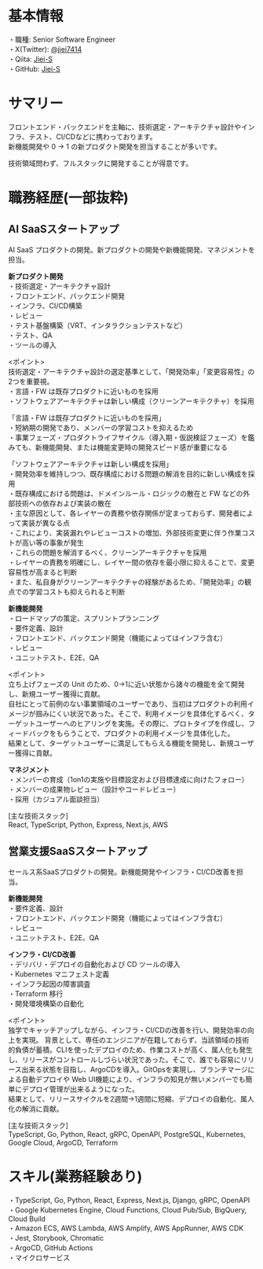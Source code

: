 # 基本情報
・職種: Senior Software Engineer  
・X(Twitter): [@jiei7414](https://twitter.com/jiei7414)  
・Qiita: [Jiei-S](https://qiita.com/Jiei-S)  
・GitHub: [Jiei-S](https://github.com/Jiei-S)  

# サマリー
フロントエンド・バックエンドを主軸に、技術選定・アーキテクチャ設計やインフラ、テスト、CI/CDなどに携わっております。  
新機能開発や 0 → 1 の新プロダクト開発を担当することが多いです。

技術領域問わず、フルスタックに開発することが得意です。

# 職務経歴(一部抜粋)

## AI SaaSスタートアップ
AI SaaS プロダクトの開発。新プロダクトの開発や新機能開発、マネジメントを担当。

**新プロダクト開発**  
・技術選定・アーキテクチャ設計  
・フロントエンド、バックエンド開発  
・インフラ、CI/CD構築  
・レビュー  
・テスト基盤構築（VRT、インタラクションテストなど）  
・テスト、QA  
・ツールの導入  

<ポイント>  
技術選定・アーキテクチャ設計の選定基準として、「開発効率」「変更容易性」の2つを重要視。  
・言語・FW は既存プロダクトに近いものを採用  
・ソフトウェアアーキテクチャは新しい構成（クリーンアーキテクチャ）を採用

「言語・FW は既存プロダクトに近いものを採用」   
・短納期の開発であり、メンバーの学習コストを抑えるため  
・事業フェーズ・プロダクトライフサイクル（導入期・仮説検証フェーズ）を鑑みても、新機能開発、または機能変更時の開発スピード感が重要になる

「ソフトウェアアーキテクチャは新しい構成を採用」  
・開発効率を維持しつつ、既存構成における問題の解消を目的に新しい構成を採用  
・既存構成における問題は、ドメインルール・ロジックの散在と FW などの外部技術への依存および実装の散在  
・主な原因として、各レイヤーの責務や依存関係が定まっておらず、開発者によって実装が異なる点  
・これにより、実装漏れやレビューコストの増加、外部技術変更に伴う作業コストが高い等の事象が発生  
・これらの問題を解消するべく、クリーンアーキテクチャを採用  
・レイヤーの責務を明確にし、レイヤー間の依存を最小限に抑えることで、変更容易性が高まると判断  
・また、私自身がクリーンアーキテクチャの経験があるため、「開発効率」の観点での学習コストも抑えられると判断  

**新機能開発**  
・ロードマップの策定、スプリントプランニング  
・要件定義、設計  
・フロントエンド、バックエンド開発（機能によってはインフラ含む）  
・レビュー  
・ユニットテスト、E2E、QA  

<ポイント>  
立ち上げフェーズの Unit のため、0→1に近い状態から諸々の機能を全て開発し、新規ユーザー獲得に貢献。  
自社にとって前例のない事業領域のユーザーであり、当初はプロダクトの利用イメージが掴みにくい状況であった。そこで、利用イメージを具体化するべく、ターゲットユーザーへのヒアリングを実施。その際に、プロトタイプを作成し、フィードバックをもらうことで、プロダクトの利用イメージを具体化した。  
結果として、ターゲットユーザーに満足してもらえる機能を開発し、新規ユーザー獲得に貢献。

**マネジメント**  
・メンバーの育成（1on1の実施や目標設定および目標達成に向けたフォロー）  
・メンバーの成果物レビュー（設計やコードレビュー）  
・採用（カジュアル面談担当）  

[主な技術スタック]  
React, TypeScript, Python, Express, Next.js, AWS

## 営業支援SaaSスタートアップ
セールス系SaaSプロダクトの開発。新機能開発やインフラ・CI/CD改善を担当。

**新機能開発**  
・要件定義、設計  
・フロントエンド、バックエンド開発（機能によってはインフラ含む）  
・レビュー  
・ユニットテスト、E2E、QA  

**インフラ・CI/CD改善**  
・デリバリ・デプロイの自動化および CD ツールの導入  
・Kubernetes マニフェスト定義  
・インフラ起因の障害調査  
・Terraform 移行  
・開発環境構築の自動化  

<ポイント>  
独学でキャッチアップしながら、インフラ・CI/CDの改善を行い、開発効率の向上を実現。
背景として、専任のエンジニアが在籍しておらず、当該領域の技術的負債が蓄積。CLIを使ったデプロイのため、作業コストが高く、属人化も発生し、リリースがコントロールしづらい状況であった。そこで、誰でも容易にリリース出来る状態を目指し、ArgoCDを導入。GitOpsを実現し、ブランチマージによる自動デプロイや Web UI機能により、インフラの知見が無いメンバーでも簡単にデプロイ管理が出来るようになった。  
結果として、リリースサイクルを2週間→1週間に短縮、デプロイの自動化、属人化の解消に貢献。

[主な技術スタック]  
TypeScript, Go, Python, React, gRPC, OpenAPI, PostgreSQL, Kubernetes, Google Cloud, ArgoCD, Terraform

# スキル(業務経験あり)
・TypeScript, Go, Python, React, Express, Next.js, Django, gRPC, OpenAPI  
・Google Kubernetes Engine, Cloud Functions, Cloud Pub/Sub, BigQuery, Cloud Build  
・Amazon ECS, AWS Lambda, AWS Amplify, AWS AppRunner, AWS CDK    
・Jest, Storybook, Chromatic  
・ArgoCD, GitHub Actions  
・マイクロサービス
